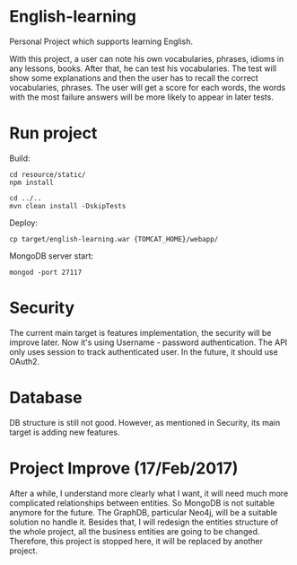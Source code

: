 # English-learning
Personal Project which supports learning English.

With this project, a user can note his own vocabularies, phrases, idioms in any lessons, books.
After that, he can test his vocabularies. The test will show some explanations and then the user has to recall the correct vocabularies, phrases.
The user will get a score for each words, the words with the most failure answers will be more likely to appear in later tests.

# Run project
Build:
````
cd resource/static/
npm install

cd ../..
mvn clean install -DskipTests
````

Deploy:
````
cp target/english-learning.war {TOMCAT_HOME}/webapp/
````

MongoDB server start:
````
mongod -port 27117
````

# Security
The current main target is features implementation, the security will be improve later.
Now it's using Username - password authentication. The API only uses session to track authenticated user.
In the future, it should use OAuth2.

# Database
DB structure is still not good. However, as mentioned in Security, its main target is adding new features.

# Project Improve (17/Feb/2017)
After a while, I understand more clearly what I want, it will need much more complicated relationships between entities. 
So MongoDB is not suitable anymore for the future. The GraphDB, particular Neo4j, will be a suitable solution no handle it.
Besides that, I will redesign the entities structure of the whole project, all the business entities are going to be changed. 
Therefore, this project is stopped here, it will be replaced by another project.